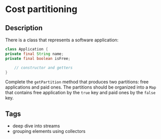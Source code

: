 # Cost partitioning

## Description
There is a class that represents a software application:

```java
class Application {
private final String name;
private final boolean isFree;

    // constructor and getters
}
```

Complete the `getPartition` method that produces two partitions: free applications and paid ones. The partitions should be organized into a `Map` that contains free application by the `true` key and paid ones by the `false` key.

## Tags
- deep dive into streams
- grouping elements using collectors